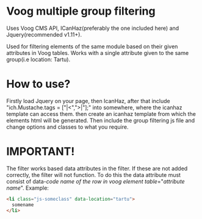 # Voog multiple group filtering

Uses Voog CMS API, ICanHaz(preferably the one included here) and Jquery(recommended v1.11+).

Used for filtering elements of the same module based on their given attributes in Voog tables. Works with a single attribute given to the same group(i.e location: Tartu).

# How to use?

Firstly load Jquery on your page, then IcanHaz, after that include "ich.Mustache.tags = ["|<",">|"];" into somewhere, where the icanhaz template can access them. then create an icanhaz template from which the elements html will be generated.  Then include the group filtering js file and change options and classes to what you require.

# IMPORTANT! 

The filter works based data attributes in the filter. If these are not added correctly, the filter will not function. To do this the data attribute must consist of data-*code name of the row in voog element table*="*attribute name*".
Example:

```html
<li class="js-someclass" data-location="tartu">
  somename
</li>
```
